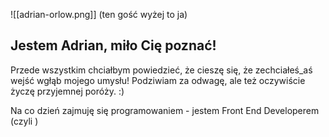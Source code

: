 ![[adrian-orlow.png]]
(ten gość wyżej to ja)

## Jestem Adrian, miło Cię poznać!
Przede wszystkim chciałbym powiedzieć, że cieszę się, że zechciałeś_aś wejść wgłąb mojego umysłu! Podziwiam za odwagę, ale też oczywiście życzę przyjemnej poróży. :)

Na co dzień zajmuję się programowaniem - jestem Front End Developerem (czyli )